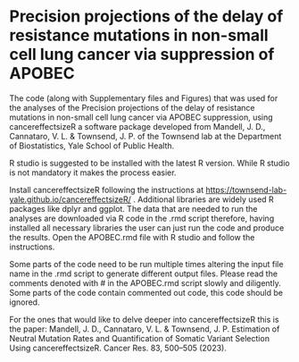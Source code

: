 # Precision projections of the delay of resistance mutations in non-small cell lung cancer via suppression of APOBEC
The code (along with Supplementary files and Figures) that was used for the analyses of the Precision projections of the delay of resistance mutations in non-small cell lung cancer via APOBEC suppression, using cancereffectsizeR a software package developed from Mandell, J. D., Cannataro, V. L. & Townsend, J. P. of the Townsend lab at the Department of Biostatistics, Yale School of Public Health.

R studio is suggested to be installed with the latest R version. While R studio is not mandatory it makes the process easier.

Install cancereffectsizeR following the instructions at https://townsend-lab-yale.github.io/cancereffectsizeR/ . Additional libraries are widely used R packages like dplyr and ggplot.
The data that are needed to run the analyses are downloaded via R code in the .rmd script therefore, having installed all necessary libraries the user can just run the code and produce the results. Open the APOBEC.rmd file with R studio and follow the instructions.

Some parts of the code need to be run multiple times altering the input file name in the .rmd script to generate different output files.
Please read the comments denoted with # in the APOBEC.rmd script slowly and diligently. Some parts of the code contain commented out code, this code should be ignored.

For the ones that would like to delve deeper into cancereffectsizeR this is the paper: Mandell, J. D., Cannataro, V. L. & Townsend, J. P. Estimation of Neutral Mutation Rates and Quantification of Somatic Variant Selection Using cancereffectsizeR. Cancer Res. 83, 500–505 (2023).

